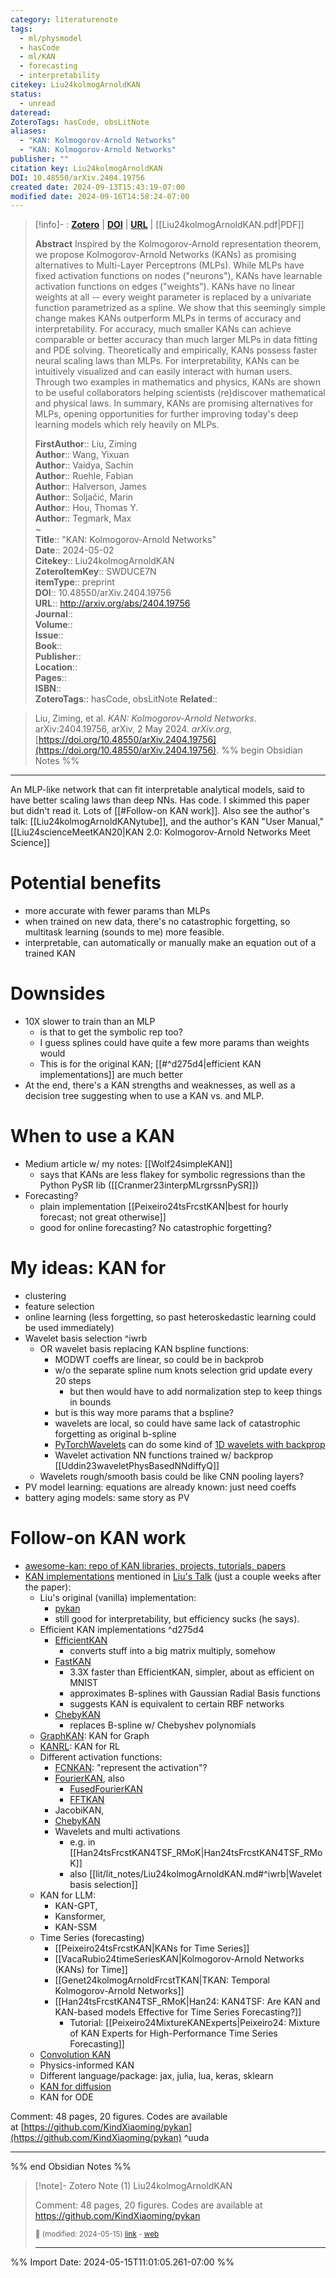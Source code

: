 ```yaml
---
category: literaturenote
tags:
  - ml/physmodel
  - hasCode
  - ml/KAN
  - forecasting
  - interpretability
citekey: Liu24kolmogArnoldKAN
status:
  - unread
dateread: 
ZoteroTags: hasCode, obsLitNote
aliases:
  - "KAN: Kolmogorov-Arnold Networks"
  - "KAN: Kolmogorov-Arnold Networks"
publisher: ""
citation key: Liu24kolmogArnoldKAN
DOI: 10.48550/arXiv.2404.19756
created date: 2024-09-13T15:43:19-07:00
modified date: 2024-09-16T14:58:24-07:00
---
```


> [!info]- : [**Zotero**](zotero://select/library/items/SWDUCE7N)  | [**DOI**](https://doi.org/10.48550/arXiv.2404.19756)  | [**URL**](http://arxiv.org/abs/2404.19756) | [[Liu24kolmogArnoldKAN.pdf|PDF]]
>
> 
> **Abstract**
> Inspired by the Kolmogorov-Arnold representation theorem, we propose Kolmogorov-Arnold Networks (KANs) as promising alternatives to Multi-Layer Perceptrons (MLPs). While MLPs have fixed activation functions on nodes ("neurons"), KANs have learnable activation functions on edges ("weights"). KANs have no linear weights at all -- every weight parameter is replaced by a univariate function parametrized as a spline. We show that this seemingly simple change makes KANs outperform MLPs in terms of accuracy and interpretability. For accuracy, much smaller KANs can achieve comparable or better accuracy than much larger MLPs in data fitting and PDE solving. Theoretically and empirically, KANs possess faster neural scaling laws than MLPs. For interpretability, KANs can be intuitively visualized and can easily interact with human users. Through two examples in mathematics and physics, KANs are shown to be useful collaborators helping scientists (re)discover mathematical and physical laws. In summary, KANs are promising alternatives for MLPs, opening opportunities for further improving today's deep learning models which rely heavily on MLPs.
> 
> 
> **FirstAuthor**:: Liu, Ziming  
> **Author**:: Wang, Yixuan  
> **Author**:: Vaidya, Sachin  
> **Author**:: Ruehle, Fabian  
> **Author**:: Halverson, James  
> **Author**:: Soljačić, Marin  
> **Author**:: Hou, Thomas Y.  
> **Author**:: Tegmark, Max  
~    
> **Title**:: "KAN: Kolmogorov-Arnold Networks"  
> **Date**:: 2024-05-02  
> **Citekey**:: Liu24kolmogArnoldKAN  
> **ZoteroItemKey**:: SWDUCE7N  
> **itemType**:: preprint  
> **DOI**:: 10.48550/arXiv.2404.19756  
> **URL**:: http://arxiv.org/abs/2404.19756  
> **Journal**::   
> **Volume**::   
> **Issue**::   
> **Book**::   
> **Publisher**::   
> **Location**::    
> **Pages**::   
> **ISBN**::   
> **ZoteroTags**:: hasCode, obsLitNote
> **Related**:: 

> Liu, Ziming, et al. _KAN: Kolmogorov-Arnold Networks_. arXiv:2404.19756, arXiv, 2 May 2024. _arXiv.org_, [https://doi.org/10.48550/arXiv.2404.19756](https://doi.org/10.48550/arXiv.2404.19756).
%% begin Obsidian Notes %%
___

An MLP-like network that can fit interpretable analytical models, said to have better scaling laws than deep NNs.  Has code.  I skimmed this paper but didn't read it.  Lots of [[#Follow-on KAN work]].  Also see the author's talk: [[Liu24kolmogArnoldKANytube]], and the author's KAN "User Manual," [[Liu24scienceMeetKAN20|KAN 2.0: Kolmogorov-Arnold Networks Meet Science]]

# Potential benefits
- more accurate with fewer params than MLPs
- when trained on new data, there's no catastrophic forgetting, so multitask learning (sounds to me) more feasible.
- interpretable, can automatically or manually make an equation out of a trained KAN
# Downsides
- 10X slower to train than an MLP
	- is that to get the symbolic rep too?
	- I guess splines could have quite a few more params than weights would
	- This is for the original KAN; [[#^d275d4|efficient KAN implementations]] are much better
- At the end, there's a KAN strengths and weaknesses, as well as a decision tree suggesting when to use a KAN vs. and MLP.
# When to use a KAN
- Medium article w/ my notes: [[Wolf24simpleKAN]]
	- says that KANs are less flakey for symbolic regressions than the Python PySR lib ([[Cranmer23interpMLrgrssnPySR]])
- Forecasting?
	- plain implementation [[Peixeiro24tsFrcstKAN|best for hourly forecast; not great otherwise]]
	- good for online forecasting? No catastrophic forgetting?
# My ideas: KAN for
- clustering
- feature selection
- online learning (less forgetting, so past heteroskedastic learning could be used immediately)
- Wavelet basis selection  ^iwrb
	- OR wavelet basis replacing KAN bspline functions: 
		- MODWT coeffs are linear, so could be in backprob
		- w/o the separate spline num knots selection grid update every 20 steps
			- but then would have to add normalization step to keep things in bounds
		- but is this way more params that a bspline?
		- wavelets are local, so could have same lack of catastrophic forgetting as original b-spline
		- [PyTorchWavelets](https://github.com/tomrunia/PyTorchWavelets) can do some kind of [1D wavelets with backprop](https://discuss.pytorch.org/t/backprop-through-discrete-wavelet-transform-dwt-on-gpu/9173/11)
		- Wavelet activation NN functions trained w/ backprop [[Uddin23waveletPhysBasedNNdiffyQ]]
	- Wavelets rough/smooth basis could be like CNN pooling layers?
- PV model learning: equations are already known: just need coeffs
- battery aging models: same story as PV

# Follow-on KAN work
- [awesome-kan: repo of KAN libraries, projects, tutorials, papers](https://github.com/mintisan/awesome-kan)
- [KAN implementations](https://youtu.be/AUDHb-tnlB0?t=4313) mentioned in [Liu's Talk](Liu24kolmogArnoldKANytube) (just a couple weeks after the paper):
	- Liu's original (vanilla) implementation: 
		- [pykan](https://github.com/KindXiaoming/pykan)
		- still good for interpretability, but efficiency sucks (he says).
	- Efficient KAN implementations ^d275d4
		- [EfficientKAN](https://github.com/Blealtan/efficient-kan)
			- converts stuff into a big matrix multiply, somehow
		- [FastKAN](https://github.com/ZiyaoLi/fast-kan)
			- 3.3X faster than EfficientKAN, simpler, about as efficient on MNIST
			- approximates B-splines with Gaussian Radial Basis functions
			- suggests KAN is equivalent to certain RBF networks
		- [ChebyKAN](https://github.com/SynodicMonth/ChebyKAN)
			- replaces B-spline w/ Chebyshev polynomials
	- [GraphKAN](https://github.com/WillHua127/GraphKAN-Graph-Kolmogorov-Arnold-Networks): KAN for Graph
	- [KANRL](https://github.com/riiswa/kanrl): KAN for RL
	- Different activation functions: 
		- [FCNKAN](https://github.com/Zhangyanbo/FCN-KAN): "represent the activation"? 
		- [FourierKAN](https://github.com/GistNoesis/FourierKAN), also
			- [FusedFourierKAN](https://github.com/GistNoesis/FusedFourierKAN)
			- [FFTKAN](https://github.com/GistNoesis/FourierKAN/blob/main/fftKAN.py)
		- JacobiKAN, 
		- [ChebyKAN](https://github.com/SynodicMonth/ChebyKAN)
		- Wavelets and multi activations 
			- e.g. in [[Han24tsFrcstKAN4TSF_RMoK|Han24tsFrcstKAN4TSF_RMoK]] 
			- also [[lit/lit_notes/Liu24kolmogArnoldKAN.md#^iwrb|Wavelet basis selection]]
	- KAN for LLM: 
		- KAN-GPT, 
		- Kansformer, 
		- KAN-SSM
	- Time Series (forecasting)
		- [[Peixeiro24tsFrcstKAN|KANs for Time Series]]
		- [[VacaRubio24timeSeriesKAN|Kolmogorov-Arnold Networks (KANs) for Time]]
		- [[Genet24kolmogArnoldFrcstTKAN|TKAN: Temporal Kolmogorov-Arnold Networks]]
		- [[Han24tsFrcstKAN4TSF_RMoK|Han24: KAN4TSF: Are KAN and KAN-based models Effective for Time Series Forecasting?]] 
			- Tutorial: [[Peixeiro24MixtureKANExperts|Peixeiro24: Mixture of KAN Experts for High-Performance Time Series Forecasting]] 
	- [Convolution KAN](https://github.com/AntonioTepsich/Convolutional-KANs)
	- Physics-informed KAN
	- Different language/package: jax, julia, lua, keras, sklearn
	- [KAN for diffusion](https://github.com/KindXiaoming/pykan/issues/160)
	- KAN for ODE

Comment: 48 pages, 20 figures. Codes are available at [https://github.com/KindXiaoming/pykan](https://github.com/KindXiaoming/pykan) ^uuda
___
%% end Obsidian Notes %%

> [!note]- Zotero Note (1)
> Liu24kolmogArnoldKAN
> 
> Comment: 48 pages, 20 figures. Codes are available at https://github.com/KindXiaoming/pykan
> 
> <small>📝️ (modified: 2024-05-15) [link](zotero://select/library/items/5EYM3T9L) - [web](http://zotero.org/users/60638/items/5EYM3T9L)</small>
>  
> ---




%% Import Date: 2024-05-15T11:01:05.261-07:00 %%
